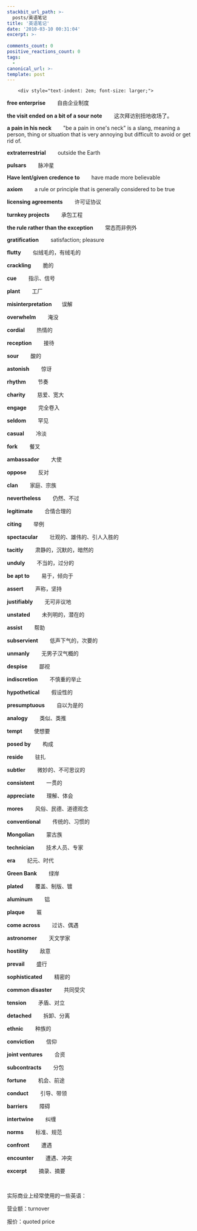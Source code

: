```yaml
---
stackbit_url_path: >-
  posts/英语笔记
title: '英语笔记'
date: '2010-03-10 00:31:04'
excerpt: >-
  
comments_count: 0
positive_reactions_count: 0
tags: 
  - 
canonical_url: >-
template: post
---
```


        <div style="text-indent: 2em; font-size: larger;">
<p><strong>free enterprise&nbsp;</strong>&nbsp; &nbsp; &nbsp; &nbsp;自由企业制度</p>
<p><strong>the visit ended on a bit of a sour note</strong>&nbsp;&nbsp; &nbsp; &nbsp; &nbsp;这次拜访别扭地收场了。</p>
<p><strong>a pain in his neck&nbsp;</strong>&nbsp; &nbsp; &nbsp; &nbsp;"be a pain in one's neck" is a slang, meaning a person, thing or situation that is very annoying but difficult to avoid or get rid of.</p>
<p><strong>extraterrestrial</strong>&nbsp;&nbsp; &nbsp; &nbsp; &nbsp;outside the Earth</p>
<p><strong>pulsars</strong>&nbsp;&nbsp; &nbsp; &nbsp; &nbsp;脉冲星</p>
<p><strong>Have lent/given credence to&nbsp;</strong>&nbsp; &nbsp; &nbsp; &nbsp;have made more believable</p>
<p><strong>axiom</strong>&nbsp;&nbsp; &nbsp; &nbsp; &nbsp;a rule or principle that is generally considered to be true</p>
<p><strong>licensing agreements</strong>&nbsp;&nbsp; &nbsp; &nbsp; &nbsp;许可证协议</p>
<p><strong>turnkey projects</strong>&nbsp;&nbsp; &nbsp; &nbsp; &nbsp;承包工程</p>
<p><strong>the rule rather than the exception</strong>&nbsp;&nbsp; &nbsp; &nbsp; &nbsp;常态而非例外</p>
<p><strong>gratification</strong>&nbsp;&nbsp; &nbsp; &nbsp; &nbsp;satisfaction; pleasure</p>
<p><strong>flutty</strong>&nbsp;&nbsp; &nbsp; &nbsp; &nbsp;似绒毛的，有绒毛的</p>
<p><strong>crackling</strong>&nbsp;&nbsp; &nbsp; &nbsp; &nbsp;脆的</p>
<p><strong>cue</strong>&nbsp;&nbsp; &nbsp; &nbsp; &nbsp;指示、信号</p>
<p><strong>plant</strong>&nbsp;&nbsp; &nbsp; &nbsp; &nbsp;工厂</p>
<p><strong>misinterpretation&nbsp;&nbsp; &nbsp; &nbsp; &nbsp;</strong>误解</p>
<p><strong>overwhelm</strong>&nbsp;&nbsp; &nbsp; &nbsp; &nbsp;淹没</p>
<p><strong>cordial</strong>&nbsp;&nbsp; &nbsp; &nbsp; &nbsp;热情的</p>
<p><strong>reception</strong>&nbsp;&nbsp; &nbsp; &nbsp; &nbsp;接待</p>
<p><strong>sour</strong>&nbsp;&nbsp; &nbsp; &nbsp; &nbsp;酸的</p>
<p><strong>astonish</strong>&nbsp;&nbsp; &nbsp; &nbsp; &nbsp;惊讶</p>
<p><strong>rhythm</strong>&nbsp;&nbsp; &nbsp; &nbsp; &nbsp;节奏</p>
<p><strong>charity</strong>&nbsp;&nbsp; &nbsp; &nbsp; &nbsp;慈爱、宽大</p>
<p><strong>engage</strong>&nbsp;&nbsp; &nbsp; &nbsp; &nbsp;完全卷入</p>
<p><strong>seldom</strong>&nbsp;&nbsp; &nbsp; &nbsp; &nbsp;罕见</p>
<p><strong>casual</strong>&nbsp;&nbsp; &nbsp; &nbsp; &nbsp;冷淡</p>
<p><strong>fork</strong>&nbsp;&nbsp; &nbsp; &nbsp; &nbsp;餐叉</p>
<p><strong>ambassador</strong>&nbsp;&nbsp; &nbsp; &nbsp; &nbsp;大使</p>
<p><strong>oppose</strong>&nbsp;&nbsp; &nbsp; &nbsp; &nbsp;反对</p>
<p><strong>clan</strong>&nbsp;&nbsp; &nbsp; &nbsp; &nbsp;家庭、宗族</p>
<p><strong>nevertheless</strong>&nbsp;&nbsp; &nbsp; &nbsp; &nbsp;仍然、不过</p>
<p><strong>legitimate</strong>&nbsp;&nbsp; &nbsp; &nbsp; &nbsp;合情合理的</p>
<p><strong>citing</strong>&nbsp;&nbsp; &nbsp; &nbsp; &nbsp;举例</p>
<p><strong>spectacular</strong>&nbsp;&nbsp; &nbsp; &nbsp; &nbsp;壮观的、雄伟的、引人入胜的</p>
<p><strong>tacitly</strong>&nbsp;&nbsp; &nbsp; &nbsp; &nbsp;肃静的，沉默的，暗然的</p>
<p><strong>unduly</strong>&nbsp;&nbsp; &nbsp; &nbsp; &nbsp;不当的，过分的</p>
<p><strong>be apt to</strong>&nbsp;&nbsp; &nbsp; &nbsp; &nbsp;易于，倾向于</p>
<p><strong>assert</strong>&nbsp;&nbsp; &nbsp; &nbsp; &nbsp;声称，坚持</p>
<p><strong>justifiably</strong>&nbsp;&nbsp; &nbsp; &nbsp; &nbsp;无可非议地</p>
<p><strong>unstated</strong>&nbsp;&nbsp; &nbsp; &nbsp; &nbsp;未列明的，潜在的</p>
<p><strong>assist</strong>&nbsp;&nbsp; &nbsp; &nbsp; &nbsp;帮助</p>
<p><strong>subservient</strong>&nbsp;&nbsp; &nbsp; &nbsp; &nbsp;低声下气的，次要的</p>
<p><strong>unmanly</strong>&nbsp;&nbsp; &nbsp; &nbsp; &nbsp;无男子汉气概的</p>
<p><strong>despise</strong>&nbsp;&nbsp; &nbsp; &nbsp; &nbsp;鄙视</p>
<p><strong>indiscretion</strong>&nbsp;&nbsp; &nbsp; &nbsp; &nbsp;不慎重的举止</p>
<p><strong>hypothetical</strong>&nbsp;&nbsp; &nbsp; &nbsp; &nbsp;假设性的</p>
<p><strong>presumptuous</strong>&nbsp;&nbsp; &nbsp; &nbsp; &nbsp;自以为是的</p>
<p><strong>analogy</strong>&nbsp;&nbsp; &nbsp; &nbsp; &nbsp;类似、类推</p>
<p><strong>tempt</strong>&nbsp;&nbsp; &nbsp; &nbsp; &nbsp;使想要</p>
<p><strong>posed by</strong>&nbsp;&nbsp; &nbsp; &nbsp; &nbsp;构成</p>
<p><strong>reside</strong>&nbsp;&nbsp; &nbsp; &nbsp; &nbsp;驻扎</p>
<p><strong>subtler</strong>&nbsp;&nbsp; &nbsp; &nbsp; &nbsp;微妙的、不可思议的</p>
<p><strong>consistent</strong>&nbsp;&nbsp; &nbsp; &nbsp; &nbsp;一贯的</p>
<p><strong>appreciate</strong>&nbsp;&nbsp; &nbsp; &nbsp; &nbsp;理解、体会</p>
<p><strong>mores</strong>&nbsp;&nbsp; &nbsp; &nbsp; &nbsp;风俗、民德、道德观念</p>
<p><strong>conventional</strong>&nbsp;&nbsp; &nbsp; &nbsp; &nbsp;传统的、习惯的</p>
<p><strong>Mongolian</strong>&nbsp;&nbsp; &nbsp; &nbsp; &nbsp;蒙古族</p>
<p><strong>technician</strong>&nbsp;&nbsp; &nbsp; &nbsp; &nbsp;技术人员、专家</p>
<p><strong>era</strong>&nbsp;&nbsp; &nbsp; &nbsp; &nbsp;纪元、时代</p>
<p><strong>Green Bank</strong>&nbsp;&nbsp; &nbsp; &nbsp; &nbsp;绿岸</p>
<p><strong>plated</strong>&nbsp;&nbsp; &nbsp; &nbsp; &nbsp;覆盖、制版、镀</p>
<p><strong>aluminum</strong>&nbsp;&nbsp; &nbsp; &nbsp; &nbsp;铝</p>
<p><strong>plaque</strong>&nbsp;&nbsp; &nbsp; &nbsp; &nbsp;匾</p>
<p><strong>come across</strong>&nbsp;&nbsp; &nbsp; &nbsp; &nbsp;过访、偶遇</p>
<p><strong>astronomer</strong>&nbsp;&nbsp; &nbsp; &nbsp; &nbsp;天文学家</p>
<p><strong>hostility</strong>&nbsp;&nbsp; &nbsp; &nbsp; &nbsp;敌意</p>
<p><strong>prevail</strong>&nbsp;&nbsp; &nbsp; &nbsp; &nbsp;盛行</p>
<p><strong>sophisticated</strong>&nbsp;&nbsp; &nbsp; &nbsp; &nbsp;精密的</p>
<p><strong>common disaster</strong>&nbsp;&nbsp; &nbsp; &nbsp; &nbsp;共同受灾</p>
<p><strong>tension</strong>&nbsp;&nbsp; &nbsp; &nbsp; &nbsp;矛盾、对立</p>
<p><strong>detached</strong>&nbsp;&nbsp; &nbsp; &nbsp; &nbsp;拆卸、分离</p>
<p><strong>ethnic</strong>&nbsp;&nbsp; &nbsp; &nbsp; &nbsp;种族的</p>
<p><strong>conviction</strong>&nbsp;&nbsp; &nbsp; &nbsp; &nbsp;信仰</p>
<p><strong>joint ventures</strong>&nbsp;&nbsp; &nbsp; &nbsp; &nbsp;合资</p>
<p><strong>subcontracts</strong>&nbsp;&nbsp; &nbsp; &nbsp; &nbsp;分包</p>
<p><strong>fortune</strong>&nbsp;&nbsp; &nbsp; &nbsp; &nbsp;机会、前途</p>
<p><strong>conduct</strong>&nbsp;&nbsp; &nbsp; &nbsp; &nbsp;引导、带领</p>
<p><strong>barriers</strong>&nbsp;&nbsp; &nbsp; &nbsp; &nbsp;障碍</p>
<p><strong>intertwine</strong>&nbsp;&nbsp; &nbsp; &nbsp; &nbsp;纠缠</p>
<p><strong>norms</strong>&nbsp;&nbsp; &nbsp; &nbsp; &nbsp;标准、规范</p>
<p><strong>confront</strong>&nbsp;&nbsp; &nbsp; &nbsp; &nbsp;遭遇</p>
<p><strong>encounter</strong>&nbsp;&nbsp; &nbsp; &nbsp; &nbsp;遭遇、冲突</p>
<p><strong>excerpt</strong>&nbsp;&nbsp; &nbsp; &nbsp; &nbsp;摘录、摘要</p>
<p>&nbsp;</p>
<p>实际商业上经常使用的一些英语：</p>
<p>营业额：turnover</p>
<p>报价：quoted price</p>
</div>
<p>&nbsp;</p>
      